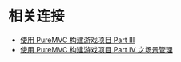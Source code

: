 # 相关连接
- [使用 PureMVC 构建游戏项目 Part III](https://2013.mutoo.im/2015/08/build-a-game-with-puremvc-part-3.html)
- [使用 PureMVC 构建游戏项目 Part IV 之场景管理<Paste>](https://2013.mutoo.im/2015/08/build-a-game-with-puremvc-part-4.html)
